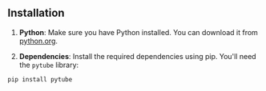 ## Installation

1. **Python**: Make sure you have Python installed. You can download it from [python.org](https://www.python.org/downloads/).

2. **Dependencies**: Install the required dependencies using pip. You'll need the `pytube` library:

```bash
pip install pytube
